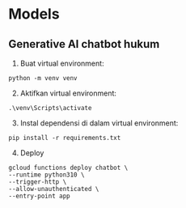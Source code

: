 # Models

## Generative AI chatbot hukum

1. Buat virtual environment:

```
python -m venv venv
```

2. Aktifkan virtual environment:

```
.\venv\Scripts\activate

```

3. Instal dependensi di dalam virtual environment:

```
pip install -r requirements.txt
```

4. Deploy

```
gcloud functions deploy chatbot \
--runtime python310 \
--trigger-http \
--allow-unauthenticated \
--entry-point app

```

```

```
